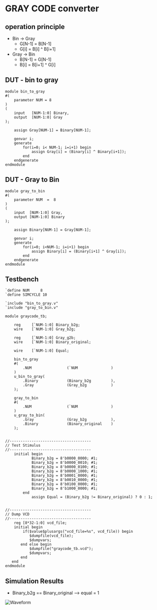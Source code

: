 # GRAY CODE converter 
## operation principle 

- Bin -> Gray
	- G[N-1] = B[N-1]
	- G[i] = B[i] ^ B[i+1]
- Gray -> Bin
	- B[N-1] = G[N-1]
	- B[i] = B[i+1] ^ G[i]

## DUT - bin to gray 
```
module bin_to_gray
#(
	parameter NUM =	8
)
(
	input 	[NUM-1:0] Binary,
	output  [NUM-1:0] Gray
);

	assign Gray[NUM-1] = Binary[NUM-1];

	genvar i;
	generate
		for(i=0; i< NUM-1; i=i+1) begin 
			assign Gray[i] = (Binary[i] ^ Binary[i+1]);
		end 
	endgenerate
endmodule	
```
## DUT - Gray to Bin 
```
module gray_to_bin
#(
	parameter NUM  =  8	
)
(
	input  [NUM-1:0] Gray,
	output [NUM-1:0] Binary 
);

	assign Binary[NUM-1] = Gray[NUM-1];

	genvar i;
	generate 
		for(i=0; i<NUM-1; i=i+1) begin 
			assign Binary[i] = (Binary[i+1] ^ Gray[i]);
		end
	endgenerate
endmodule 
```

## Testbench
```
`define NUM 	8
`define SIMCYCLE 10

`include "bin_to_gray.v"
`include "gray_to_bin.v"

module graycode_tb;

	reg 	[`NUM-1:0] Binary_b2g;   
	wire 	[`NUM-1:0] Gray_b2g;     
	
	reg 	[`NUM-1:0] Gray_g2b;
	wire    [`NUM-1:0] Binary_original;   

	wire    [`NUM-1:0] Equal; 

	bin_to_gray
	#(
		.NUM				(`NUM				)
	)
	u_bin_to_gray(
		.Binary				(Binary_b2g			),
		.Gray				(Gray_b2g			)
	);
	
	gray_to_bin
	#(
		.NUM				(`NUM				)
	)
	u_gray_to_bin(
		.Gray				(Gray_b2g			),
		.Binary				(Binary_original	)
	);


//-------------------------------------
// Test Stimulus 
//-------------------------------------
	initial begin 
			Binary_b2g = 8'b0000_0000; #1;
			Binary_b2g = 8'b0000_0010; #1;
			Binary_b2g = 8'b0000_0100; #1;
			Binary_b2g = 8'b0000_1000; #1;
			Binary_b2g = 8'b0001_0000; #1;
			Binary_b2g = 8'b0010_0000; #1;
			Binary_b2g = 8'b0100_0000; #1;
			Binary_b2g = 8'b1000_0000; #1;
		end
		    assign Equal = (Binary_b2g != Binary_original) ? 0 : 1;
		

//-------------------------------------
// Dump VCD 
//-------------------------------------
	reg [8*32-1:0] vcd_file;
	initial begin 
		if($value$plusargs("vcd_file=%s", vcd_file)) begin 
		   $dumpfile(vcd_file);
		   $dumpvars;
	   end else begin
		   $dumpfile("graycode_tb.vcd");
		   $dumpvars;
	   end
   end
endmodule
```
## Simulation Results

- Binary_b2g == Binary_original --> equal = 1

![Waveform](./home/jylee/zaram_training/project/verilog_tutorials/project0/00_gray_code_converter/vcd/graycode.png)
